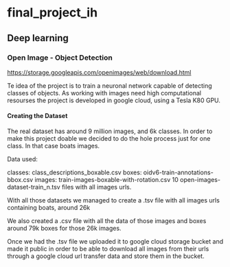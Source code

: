# final_project_ih

## Deep learning

### Open Image - Object Detection

https://storage.googleapis.com/openimages/web/download.html

Te idea of the project is to train a neuronal network capable of detecting classes of objects.
As working with images need high computational resourses the project is developed in google cloud, using a Tesla K80 GPU.

#### Creating the Dataset

The real dataset has around 9 million images, and 6k classes. In order to make this project doable we decided to do the hole process just for one class. In that case boats images.

Data used:

classes: class_descriptions_boxable.csv
boxes: oidv6-train-annotations-bbox.csv
images: train-images-boxable-with-rotation.csv
10 open-images-dataset-train_n.tsv files with all images urls.

With all those datasets we managed to create a .tsv file with all images urls containing boats, around 26k 

We also created a .csv file with all the data of those images and boxes around 79k boxes for those 26k images.

Once we had the .tsv file we uploaded it to google cloud storage bucket and made it public in order to be able to download all images from their urls through a google cloud url transfer data and store them in the bucket.



